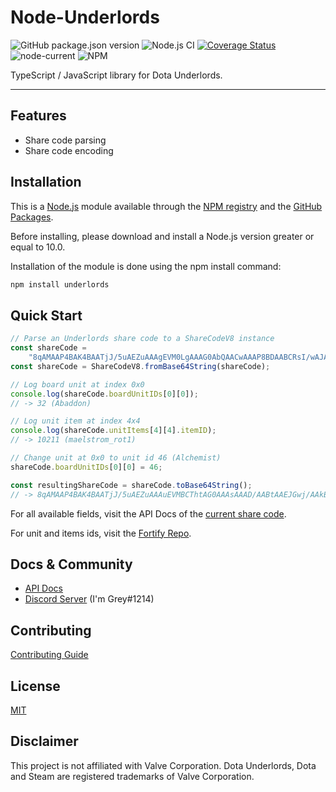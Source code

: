 # Node-Underlords

![GitHub package.json version](https://img.shields.io/github/package-json/v/ThomasK33/node-underlords)
![Node.js CI](https://github.com/ThomasK33/node-underlords/workflows/Node.js%20CI/badge.svg)
[![Coverage Status](https://coveralls.io/repos/github/ThomasK33/node-underlords/badge.svg?branch=refs/tags/v1.0.0-test)](https://coveralls.io/github/ThomasK33/node-underlords?branch=refs/tags/v1.0.0-test)
![node-current](https://img.shields.io/node/v/underlords)
![NPM](https://img.shields.io/npm/l/underlords)

TypeScript / JavaScript library for Dota Underlords.

---

## Features

- Share code parsing
- Share code encoding

## Installation

This is a [Node.js](https://nodejs.org/) module available through the [NPM registry](https://www.npmjs.com/) and the [GitHub Packages](https://github.com/features/packages).

Before installing, please download and install a Node.js version greater or equal to 10.0.

Installation of the module is done using the npm install command:

```bash
npm install underlords
```

## Quick Start

```javascript
// Parse an Underlords share code to a ShareCodeV8 instance
const shareCode =
	"8qAMAAP4BAK4BAATjJ/5uAEZuAAAgEVM0LgAAAG0AbQAACwAAAP8BDAABCRsI/wAJARcBAQAOAQUBAQAGES0QbUBHOlcBEmoBAAFIACABaBABAyAAEAEpLAIgIAAwAAAGAgEgAAWCAHUR2gB0EQkBAQRjAAVyLBAAAgABBAMGdycAdy4fAK4BAA==";
const shareCode = ShareCodeV8.fromBase64String(shareCode);

// Log board unit at index 0x0
console.log(shareCode.boardUnitIDs[0][0]);
// -> 32 (Abaddon)

// Log unit item at index 4x4
console.log(shareCode.unitItems[4][4].itemID);
// -> 10211 (maelstrom_rot1)

// Change unit at 0x0 to unit id 46 (Alchemist)
shareCode.boardUnitIDs[0][0] = 46;

const resultingShareCode = shareCode.toBase64String();
// -> 8qAMAAP4BAK4BAATjJ/5uAEZuAAAuEVMBCThtAG0AAAsAAAD/AABtAAEJGwj/AAkBFwEBAA4BBQEBBAYAASEcbQAAbUBHOlcBEmoBAAFIJCAgAAAAAQMgABABKTACICAAMAAABgIBIAAAARoAdRHaAHQRCQEBBGMABXIsEAACAAEEAwZ3JwB3Lh8ArgEA
```

For all available fields, visit the API Docs of the [current share code](https://thomask33.github.io/node-underlords/classes/sharecodev8.html).

For unit and items ids, visit the [Fortify Repo](https://github.com/Fortify-Labs/Fortify/tree/master/services/shared/src/assets).

## Docs & Community

- [API Docs](https://thomask33.github.io/node-underlords/)
- [Discord Server](https://discord.gg/u9qJxzQ) (I'm Grey#1214)

## Contributing

[Contributing Guide](https://github.com/ThomasK33/node-underlords/blob/master/CONTRIBUTING.md)

## License

[MIT](https://github.com/ThomasK33/node-underlords/blob/master/LICENSE)

## Disclaimer

This project is not affiliated with Valve Corporation.
Dota Underlords, Dota and Steam are registered trademarks of Valve Corporation.
